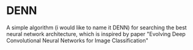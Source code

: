 # DENN
A simple algorithm (i would like to name it DENN) for searching the best neural network architecture, which is inspired by paper "Evolving Deep Convolutional Neural Networks for Image Classification"
